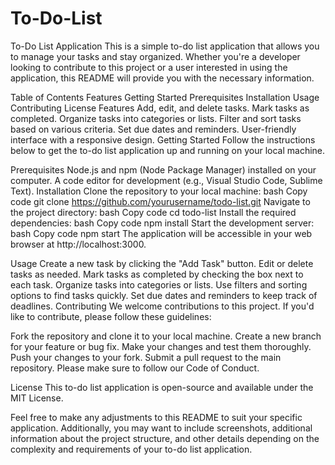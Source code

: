 # To-Do-List
To-Do List Application
This is a simple to-do list application that allows you to manage your tasks and stay organized. Whether you're a developer looking to contribute to this project or a user interested in using the application, this README will provide you with the necessary information.

Table of Contents
Features
Getting Started
Prerequisites
Installation
Usage
Contributing
License
Features
Add, edit, and delete tasks.
Mark tasks as completed.
Organize tasks into categories or lists.
Filter and sort tasks based on various criteria.
Set due dates and reminders.
User-friendly interface with a responsive design.
Getting Started
Follow the instructions below to get the to-do list application up and running on your local machine.

Prerequisites
Node.js and npm (Node Package Manager) installed on your computer.
A code editor for development (e.g., Visual Studio Code, Sublime Text).
Installation
Clone the repository to your local machine:
bash
Copy code
git clone https://github.com/yourusername/todo-list.git
Navigate to the project directory:
bash
Copy code
cd todo-list
Install the required dependencies:
bash
Copy code
npm install
Start the development server:
bash
Copy code
npm start
The application will be accessible in your web browser at http://localhost:3000.

Usage
Create a new task by clicking the "Add Task" button.
Edit or delete tasks as needed.
Mark tasks as completed by checking the box next to each task.
Organize tasks into categories or lists.
Use filters and sorting options to find tasks quickly.
Set due dates and reminders to keep track of deadlines.
Contributing
We welcome contributions to this project. If you'd like to contribute, please follow these guidelines:

Fork the repository and clone it to your local machine.
Create a new branch for your feature or bug fix.
Make your changes and test them thoroughly.
Push your changes to your fork.
Submit a pull request to the main repository.
Please make sure to follow our Code of Conduct.

License
This to-do list application is open-source and available under the MIT License.

Feel free to make any adjustments to this README to suit your specific application. Additionally, you may want to include screenshots, additional information about the project structure, and other details depending on the complexity and requirements of your to-do list application.
